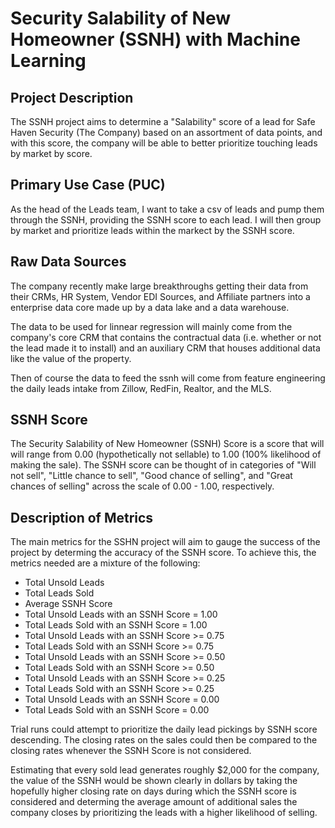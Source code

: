 # Security Salability of New Homeowner (SSNH) with Machine Learning

## Project Description
The SSNH project aims to determine a "Salability" score of a lead for Safe Haven Security (The Company) based on an assortment of data points, and with this score, the company will be able to better prioritize touching leads by market by score.

## Primary Use Case (PUC)
As the head of the Leads team, I want to take a csv of leads and pump them through the SSNH, providing the SSNH score to each lead. I will then group by market and prioritize leads within the markect by the SSNH score.

## Raw Data Sources
The company recently make large breakthroughs getting their data from their CRMs, HR System, Vendor EDI Sources, and Affiliate partners into a enterprise data core made up by a data lake and a data warehouse.

The data to be used for linnear regression will mainly come from the company's core CRM that contains the contractual data (i.e. whether or not the lead made it to install) and an auxiliary CRM that houses additional data like the value of the property.

Then of course the data to feed the ssnh will come from feature engineering the daily leads intake from Zillow, RedFin, Realtor, and the MLS.

## SSNH Score
The Security Salability of New Homeowner (SSNH) Score is a score that will will range from 0.00 (hypothetically not sellable) to 1.00 (100% likelihood of making the sale). The SSNH score can be thought of in categories of "Will not sell", "Little chance to sell", "Good chance of selling", and "Great chances of selling" across the scale of 0.00 - 1.00, respectively.

## Description of Metrics
The main metrics for the SSHN project will aim to gauge the success of the project by determing the accuracy of the SSNH score. To achieve this, the metrics needed are a mixture of the following:

<!-- I am unclear on how SSNH will be calculated. Are you expecting the model to calucate this value? If so, are there any metrics needed for the formula? Or is this an existing field in your dataset? -->

<ul>
  <li>Total Unsold Leads</li>
  <li>Total Leads Sold</li>
  <li>Average SSNH Score</li>
  <li>Total Unsold Leads with an SSNH Score = 1.00 </li>
  <li>Total Leads Sold with an SSNH Score = 1.00</li>
  <li>Total Unsold Leads with an SSNH Score >= 0.75 </li>
  <li>Total Leads Sold with an SSNH Score >= 0.75</li>
  <li>Total Unsold Leads with an SSNH Score >= 0.50 </li>
  <li>Total Leads Sold with an SSNH Score >= 0.50</li>
  <li>Total Unsold Leads with an SSNH Score >= 0.25 </li>
  <li>Total Leads Sold with an SSNH Score >= 0.25</li>
  <li>Total Unsold Leads with an SSNH Score = 0.00 </li>
  <li>Total Leads Sold with an SSNH Score = 0.00</li>
</ul>

Trial runs could attempt to prioritize the daily lead pickings by SSNH score descending. The closing rates on the sales could then be compared to the closing rates whenever the SSNH Score is not considered. 

Estimating that every sold lead generates roughly $2,000 for the company, the value of the SSNH would be shown clearly in dollars by taking the hopefully higher closing rate on days during which the SSNH score is considered and determing the average amount of additional sales the company closes by prioritizing the leads with a higher likelihood of selling. 

